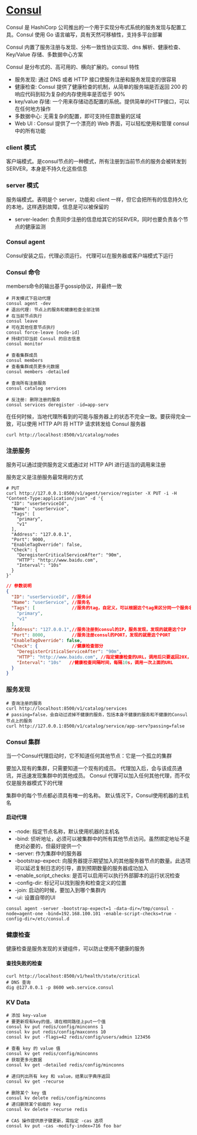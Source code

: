 # [Consul](https://www.consul.io)
Consul 是 HashiCorp 公司推出的一个用于实现分布式系统的服务发现与配置工具。Consul 使用 Go 语言编写，具有天然可移植性，支持多平台部署

Consul 内置了服务注册与发现、分布一致性协议实现、dns 解析、健康检查、Key/Value 存储、多数据中心方案

Consul 是分布式的、高可用的、横向扩展的。consul 特性
* 服务发现: 通过 DNS 或者 HTTP 接口使服务注册和服务发现变的很容易
* 健康检查: Consul 提供了健康检查的机制，从简单的服务端是否返回 200 的响应代码到较为复杂的内存使用率是否低于 90%
* key/value 存储: 一个用来存储动态配置的系统。提供简单的HTTP接口，可以在任何地方操作
* 多数据中心: 无需复杂的配置，即可支持任意数量的区域
* Web UI : Consul 提供了一个漂亮的 Web 界面，可以轻松使用和管理 consul 中的所有功能


### client 模式
客户端模式。是consul节点的一种模式，所有注册到当前节点的服务会被转发到SERVER，本身是不持久化这些信息


### server 模式
服务端模式。表明是个 server，功能和 client 一样，但它会把所有的信息持久化的本地，这样遇到故障，信息是可以被保留的
* server-leader: 负责同步注册的信息给其它的SERVER，同时也要负责各个节点的健康监测


### Consul agent
Consul安装之后，代理必须运行。 代理可以在服务器或客户端模式下运行


### Consul 命令
members命令的输出基于gossip协议，并最终一致
```shell
# 开发模式下启动代理
consul agent -dev
# 退出代理: 节点上的服务和健康检查全部注销
# 在当前节点执行
consul leave
# 可在其他任意节点执行
consul force-leave [node-id]
# 持续打印当前 Consul 的日志信息
consul monitor

# 查看集群成员
consul members
# 查看集群成员更多元数据
consul members -detailed

# 查询所有注册服务
consul catalog services

# 反注册: 删除注册的服务
consul services deregister -id=app-serv
```

在任何时候，当地代理所看到的可能与服务器上的状态不完全一致。要获得完全一致，可以使用 HTTP API 将 HTTP 请求转发给 Consul 服务器
```shell
curl http://localhost:8500/v1/catalog/nodes
```


### 注册服务
服务可以通过提供服务定义或通过对 HTTP API 进行适当的调用来注册

服务定义是注册服务最常用的方式
```shell
# PUT
curl http://127.0.0.1:8500/v1/agent/service/register -X PUT -i -H "Content-Type:application/json" -d '{
  "ID": "userServiceId",  
  "Name": "userService",
  "Tags": [
    "primary",
    "v1"
  ],
  "Address": "127.0.0.1",
  "Port": 9000,
  "EnableTagOverride": false,
  "Check": {
    "DeregisterCriticalServiceAfter": "90m",
    "HTTP": "http://www.baidu.com",
    "Interval": "10s"
  }
}'
```
```json
// 参数说明
{
  "ID": "userServiceId", //服务id
  "Name": "userService", //服务名
  "Tags": [              //服务的tag，自定义，可以根据这个tag来区分同一个服务名的服务
    "primary",
    "v1"
  ],
  "Address": "127.0.0.1",//服务注册到consul的IP，服务发现，发现的就是这个IP
  "Port": 8000,          //服务注册consul的PORT，发现的就是这个PORT
  "EnableTagOverride": false,
  "Check": {             //健康检查部分
    "DeregisterCriticalServiceAfter": "90m",
    "HTTP": "http://www.baidu.com", //指定健康检查的URL，调用后只要返回20X，consul都认为是健康的
    "Interval": "10s"   //健康检查间隔时间，每隔10s，调用一次上面的URL
  }
}
```


### 服务发现
```shell
# 查询注册的服务
curl http://localhost:8500/v1/catalog/services
# passing=false，会自动过滤掉不健康的服务，包括本身不健康的服务和不健康的Consul节点上的服务
curl http://127.0.0.1:8500/v1/catalog/service/app-serv?passing=false
```


### Consul 集群
当一个Consul代理启动时，它不知道任何其他节点：它是一个孤立的集群

要加入现有的集群，只需要知道一个现有的成员。 代理加入后，会与该成员通讯，并迅速发现集群中的其他成员。 Consul 代理可以加入任何其他代理，而不仅仅是服务器模式下的代理

集群中的每个节点都必须具有唯一的名称。 默认情况下，Consul使用机器的主机名


#### 启动代理
* -node: 指定节点名称，默认使用机器的主机名
* -bind: 侦听地址，必须可以被集群中的所有其他节点访问。虽然绑定地址不是绝对必要的，但最好提供一个
* -server: 作为集群中的服务器
* -bootstrap-expect: 向服务器提示期望加入的其他服务器节点的数量。此选项可以延迟复制日志的引导，直到预期数量的服务器成功加入
* -enable_script_checks: 是否可以启用可以执行外部脚本的运行状况检查
* -config-dir: 标记可以找到服务和检查定义的位置
* -join: 启动的时候，要加入到哪个集群内
* -ui: 设置自带的UI
```shell
consul agent -server -bootstrap-expect=1 -data-dir=/tmp/consul -node=agent-one -bind=192.168.100.101 -enable-script-checks=true -config-dir=/etc/consul.d
```


### 健康检查
健康检查是服务发现的关键组件，可以防止使用不健康的服务

#### 查找失败的检查
```shell
curl http://localhost:8500/v1/health/state/critical
# DNS 查询
dig @127.0.0.1 -p 8600 web.service.consul
```


### KV Data
```shell
# 添加 key-value
# 要更新现有key的值，请在相同路径上put一个值
consul kv put redis/config/minconns 1
consul kv put redis/config/maxconns 10
consul kv put -flags=42 redis/config/users/admin 123456

# 查看 key 的 value 值
consul kv get redis/config/minconns
# 获取更多元数据
consul kv get -detailed redis/config/minconns

# 递归列出所有 key 和 value，结果以字典序返回
consul kv get -recurse

# 删除某个 key 值
consul kv delete redis/config/minconns
# 递归删除某个前缀的 key
consul kv delete -recurse redis

# CAS 操作提供原子键更新，需指定 -cas 选项
consul kv put -cas -modify-index=716 foo bar
```






















